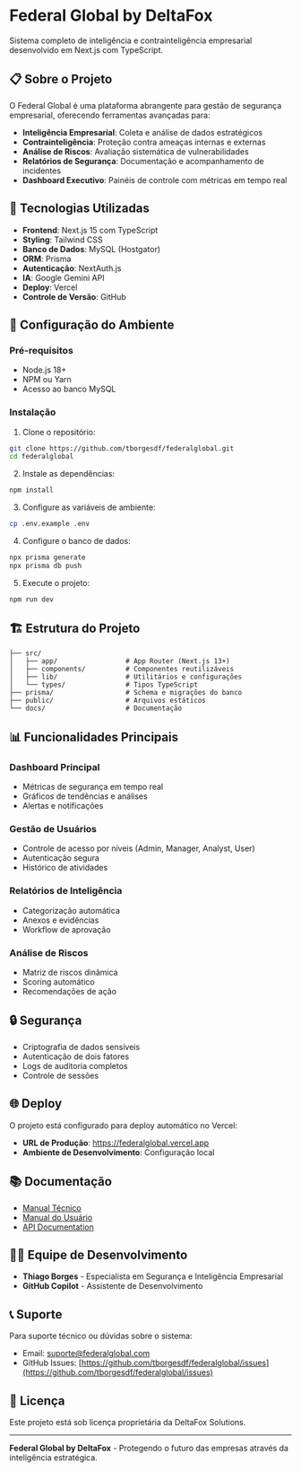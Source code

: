 # Federal Global by DeltaFox

Sistema completo de inteligência e contrainteligência empresarial desenvolvido em Next.js com TypeScript.

## 📋 Sobre o Projeto

O Federal Global é uma plataforma abrangente para gestão de segurança empresarial, oferecendo ferramentas avançadas para:

- **Inteligência Empresarial**: Coleta e análise de dados estratégicos
- **Contrainteligência**: Proteção contra ameaças internas e externas
- **Análise de Riscos**: Avaliação sistemática de vulnerabilidades
- **Relatórios de Segurança**: Documentação e acompanhamento de incidentes
- **Dashboard Executivo**: Painéis de controle com métricas em tempo real

## 🚀 Tecnologias Utilizadas

- **Frontend**: Next.js 15 com TypeScript
- **Styling**: Tailwind CSS
- **Banco de Dados**: MySQL (Hostgator)
- **ORM**: Prisma
- **Autenticação**: NextAuth.js
- **IA**: Google Gemini API
- **Deploy**: Vercel
- **Controle de Versão**: GitHub

## 🔧 Configuração do Ambiente

### Pré-requisitos

- Node.js 18+
- NPM ou Yarn
- Acesso ao banco MySQL

### Instalação

1. Clone o repositório:

```bash
git clone https://github.com/tborgesdf/federalglobal.git
cd federalglobal
```

2. Instale as dependências:

```bash
npm install
```

3. Configure as variáveis de ambiente:

```bash
cp .env.example .env
```

4. Configure o banco de dados:

```bash
npx prisma generate
npx prisma db push
```

5. Execute o projeto:

```bash
npm run dev
```

## 🏗️ Estrutura do Projeto

```
├── src/
│   ├── app/                 # App Router (Next.js 13+)
│   ├── components/          # Componentes reutilizáveis
│   ├── lib/                 # Utilitários e configurações
│   └── types/               # Tipos TypeScript
├── prisma/                  # Schema e migrações do banco
├── public/                  # Arquivos estáticos
└── docs/                    # Documentação
```

## 📊 Funcionalidades Principais

### Dashboard Principal

- Métricas de segurança em tempo real
- Gráficos de tendências e análises
- Alertas e notificações

### Gestão de Usuários

- Controle de acesso por níveis (Admin, Manager, Analyst, User)
- Autenticação segura
- Histórico de atividades

### Relatórios de Inteligência

- Categorização automática
- Anexos e evidências
- Workflow de aprovação

### Análise de Riscos

- Matriz de riscos dinâmica
- Scoring automático
- Recomendações de ação

## 🔒 Segurança

- Criptografia de dados sensíveis
- Autenticação de dois fatores
- Logs de auditoria completos
- Controle de sessões

## 🌐 Deploy

O projeto está configurado para deploy automático no Vercel:

- **URL de Produção**: https://federalglobal.vercel.app
- **Ambiente de Desenvolvimento**: Configuração local

## 📚 Documentação

- [Manual Técnico](./docs/manual-tecnico.md)
- [Manual do Usuário](./docs/manual-usuario.md)
- [API Documentation](./docs/api.md)

## 👨‍💻 Equipe de Desenvolvimento

- **Thiago Borges** - Especialista em Segurança e Inteligência Empresarial
- **GitHub Copilot** - Assistente de Desenvolvimento

## 📞 Suporte

Para suporte técnico ou dúvidas sobre o sistema:

- Email: suporte@federalglobal.com
- GitHub Issues: [https://github.com/tborgesdf/federalglobal/issues](https://github.com/tborgesdf/federalglobal/issues)

## 📄 Licença

Este projeto está sob licença proprietária da DeltaFox Solutions.

---

**Federal Global by DeltaFox** - Protegendo o futuro das empresas através da inteligência estratégica.
